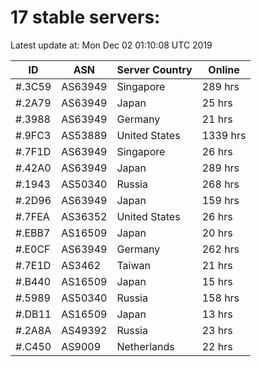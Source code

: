 # 17 stable servers:

Latest update at: Mon Dec 02 01:10:08 UTC 2019

| ID | ASN | Server Country | Online |
| -- | --- | -------------- | ------ |
| #.3C59 | AS63949 | Singapore | 289 hrs |
| #.2A79 | AS63949 | Japan | 25 hrs |
| #.3988 | AS63949 | Germany | 21 hrs |
| #.9FC3 | AS53889 | United States | 1339 hrs |
| #.7F1D | AS63949 | Singapore | 26 hrs |
| #.42A0 | AS63949 | Japan | 289 hrs |
| #.1943 | AS50340 | Russia | 268 hrs |
| #.2D96 | AS63949 | Japan | 159 hrs |
| #.7FEA | AS36352 | United States | 26 hrs |
| #.EBB7 | AS16509 | Japan | 20 hrs |
| #.E0CF | AS63949 | Germany | 262 hrs |
| #.7E1D | AS3462 | Taiwan | 21 hrs |
| #.B440 | AS16509 | Japan | 15 hrs |
| #.5989 | AS50340 | Russia | 158 hrs |
| #.DB11 | AS16509 | Japan | 13 hrs |
| #.2A8A | AS49392 | Russia | 23 hrs |
| #.C450 | AS9009 | Netherlands | 22 hrs |


